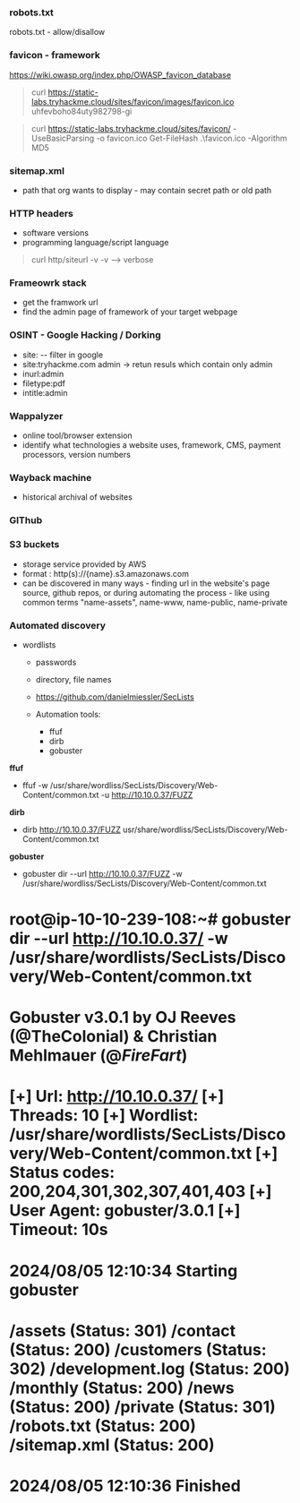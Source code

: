 
### robots.txt
robots.txt - allow/disallow

### favicon - framework
https://wiki.owasp.org/index.php/OWASP_favicon_database


> curl https://static-labs.tryhackme.cloud/sites/favicon/images/favicon.ico
> uhfevboho84uty982798-gi

> curl https://static-labs.tryhackme.cloud/sites/favicon/ - UseBasicParsing -o favicon.ico
> Get-FileHash .\favicon.ico -Algorithm MD5

### sitemap.xml
- path that org wants to display - may contain secret path or old path


### HTTP headers
- software versions
- programming language/script language

> curl http/siteurl -v
> -v --> verbose
>

### Frameowrk stack
- get the framwork url
- find the admin page of framework of your target webpage


### OSINT - Google Hacking / Dorking
- site:   -- filter in google
- site:tryhackme.com admin   -> retun resuls which contain only admin
- inurl:admin
- filetype:pdf
- intitle:admin


### Wappalyzer
- online tool/browser extension
- identify what technologies  a website uses, framework, CMS, payment processors, version numbers

### Wayback machine
- historical archival of websites

### GIThub

###   S3 buckets
- storage service provided by AWS
- format : http(s)://{name}.s3.amazonaws.com
- can be discovered in many ways - finding url in the website's page source, github repos, or during automating the process - like using common terms "name-assets", name-www, name-public, name-private


### Automated discovery
- wordlists
  - passwords
  - directory, file names
  - https://github.com/danielmiessler/SecLists
 
  - Automation tools:
    - ffuf
    - dirb
    - gobuster
   
**ffuf**
- ffuf -w /usr/share/wordliss/SecLists/Discovery/Web-Content/common.txt -u http://10.10.0.37/FUZZ

**dirb**
- dirb http://10.10.0.37/FUZZ usr/share/wordliss/SecLists/Discovery/Web-Content/common.txt


**gobuster**
- gobuster dir --url http://10.10.0.37/FUZZ -w /usr/share/wordliss/SecLists/Discovery/Web-Content/common.txt

root@ip-10-10-239-108:~# gobuster dir --url http://10.10.0.37/ -w /usr/share/wordlists/SecLists/Discovery/Web-Content/common.txt
===============================================================
Gobuster v3.0.1
by OJ Reeves (@TheColonial) & Christian Mehlmauer (@_FireFart_)
===============================================================
[+] Url:            http://10.10.0.37/
[+] Threads:        10
[+] Wordlist:       /usr/share/wordlists/SecLists/Discovery/Web-Content/common.txt
[+] Status codes:   200,204,301,302,307,401,403
[+] User Agent:     gobuster/3.0.1
[+] Timeout:        10s
===============================================================
2024/08/05 12:10:34 Starting gobuster
===============================================================
/assets (Status: 301)
/contact (Status: 200)
/customers (Status: 302)
/development.log (Status: 200)
/monthly (Status: 200)
/news (Status: 200)
/private (Status: 301)
/robots.txt (Status: 200)
/sitemap.xml (Status: 200)
===============================================================
2024/08/05 12:10:36 Finished
===============================================================



